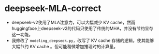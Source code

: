 # deepseek-MLA-correct
* deepseek-v2使用了MLA注意力，可以大幅减少 KV cache，然而huggingface上deepseek-v2的代码只使用了传统的MHA，并没有节约显存这一功能。
* 我修改了 ``modeling_deepseek.py``，改写了 KV cache 存储的逻辑，使其能够大幅节约 KV cache 。但可能稍微增加推理时的计算量。
